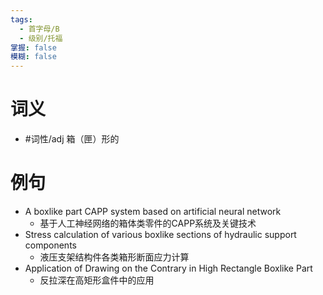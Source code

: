```yaml
---
tags:
  - 首字母/B
  - 级别/托福
掌握: false
模糊: false
---
```

# 词义
- #词性/adj  箱（匣）形的
# 例句
- A boxlike part CAPP system based on artificial neural network
	- 基于人工神经网络的箱体类零件的CAPP系统及关键技术
- Stress calculation of various boxlike sections of hydraulic support components
	- 液压支架结构件各类箱形断面应力计算
- Application of Drawing on the Contrary in High Rectangle Boxlike Part
	- 反拉深在高矩形盒件中的应用
